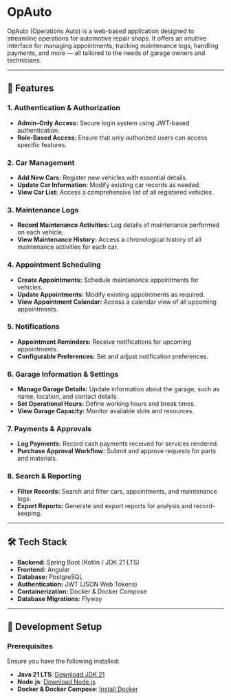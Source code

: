 # OpAuto

OpAuto (Operations Auto) is a web-based application designed to streamline operations for automotive repair shops. It offers an intuitive interface for managing appointments, tracking maintenance logs, handling payments, and more — all tailored to the needs of garage owners and technicians.

---

## 🚀 Features

### 1. **Authentication & Authorization**
- **Admin-Only Access:** Secure login system using JWT-based authentication.
- **Role-Based Access:** Ensure that only authorized users can access specific features.

### 2. **Car Management**
- **Add New Cars:** Register new vehicles with essential details.
- **Update Car Information:** Modify existing car records as needed.
- **View Car List:** Access a comprehensive list of all registered vehicles.

### 3. **Maintenance Logs**
- **Record Maintenance Activities:** Log details of maintenance performed on each vehicle.
- **View Maintenance History:** Access a chronological history of all maintenance activities for each car.

### 4. **Appointment Scheduling**
- **Create Appointments:** Schedule maintenance appointments for vehicles.
- **Update Appointments:** Modify existing appointments as required.
- **View Appointment Calendar:** Access a calendar view of all upcoming appointments.

### 5. **Notifications**
- **Appointment Reminders:** Receive notifications for upcoming appointments.
- **Configurable Preferences:** Set and adjust notification preferences.

### 6. **Garage Information & Settings**
- **Manage Garage Details:** Update information about the garage, such as name, location, and contact details.
- **Set Operational Hours:** Define working hours and break times.
- **View Garage Capacity:** Monitor available slots and resources.

### 7. **Payments & Approvals**
- **Log Payments:** Record cash payments received for services rendered.
- **Purchase Approval Workflow:** Submit and approve requests for parts and materials.

### 8. **Search & Reporting**
- **Filter Records:** Search and filter cars, appointments, and maintenance logs.
- **Export Reports:** Generate and export reports for analysis and record-keeping.

---

## 🛠️ Tech Stack

- **Backend:** Spring Boot (Kotlin / JDK 21 LTS)
- **Frontend:** Angular
- **Database:** PostgreSQL
- **Authentication:** JWT (JSON Web Tokens)
- **Containerization:** Docker & Docker Compose
- **Database Migrations:** Flyway

---

## 🧪 Development Setup

### Prerequisites

Ensure you have the following installed:

- **Java 21 LTS**: [Download JDK 21](https://www.oracle.com/java/technologies/downloads/)
- **Node.js**: [Download Node.js](https://nodejs.org/)
- **Docker & Docker Compose**: [Install Docker](https://www.docker.com/products/docker-desktop)
